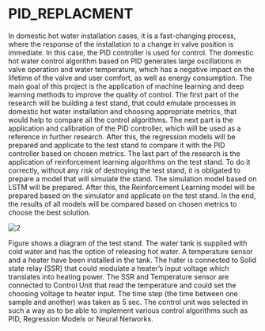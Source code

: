 # PID_REPLACMENT
 
In domestic hot water installation cases, it is a fast-changing process, where the response of the installation to a change in valve position is immediate. In this case, the PID controller is used for control. The domestic hot water control algorithm based on PID generates large oscillations in valve operation and water temperature, which has a negative impact on the lifetime of the valve and user comfort, as well as energy consumption. The main goal of this project is the application of machine learning and deep learning methods to improve the quality of control. The first part of the research will be building a test stand, that could emulate processes in domestic hot water installation and choosing appropriate metrics, that would help to compare all the control algorithms. The next part is the application and calibration of the PID controller, which will be used as a reference in further research. After this, the regression models will be prepared and applicate to the test stand to compare it with the PID controller based on chosen metrics. The last part of the research is the application of reinforcement learning algorithms on the test stand. To do it correctly, without any risk of destroying the test stand, it is obligated to prepare a model that will simulate the stand. The simulation model based on LSTM will be prepared. After this, the Reinforcement Learning model will be prepared based on the simulator and applicate on the test stand. In the end, the results of all models will be compared based on chosen metrics to choose the best solution.

![2](https://github.com/latondominik/PID_Replacemnet/assets/45373822/9e361745-735d-4100-9467-9bb7283eb6ed)


Figure shows a diagram of the test stand. The water tank is supplied with cold water and has the option of releasing hot water. A temperature sensor and a heater have been installed in the tank. The hater is connected to Solid state relay (SSR) that could modulate a heater’s input voltage which translates into heating power. The SSR and Temperature sensor are connected to Control Unit that read the temperature and could set the choosing voltage to heater input. The time step (the time between one sample and another) was taken as 5 sec. The control unit was selected in such a way as to be able to implement various control algorithms such as PID, Regression Models or Neural Networks. 
